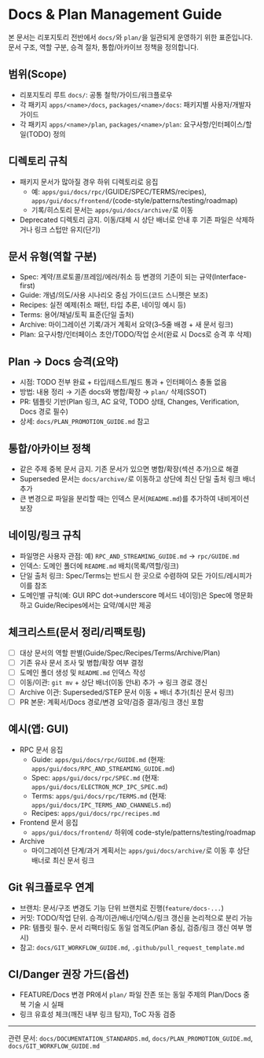 # Docs & Plan Management Guide

본 문서는 리포지토리 전반에서 `docs/`와 `plan/`을 일관되게 운영하기 위한 표준입니다. 문서 구조, 역할 구분, 승격 절차, 통합/아카이브 정책을 정의합니다.

## 범위(Scope)

- 리포지토리 루트 `docs/`: 공통 철학/가이드/워크플로우
- 각 패키지 `apps/<name>/docs`, `packages/<name>/docs`: 패키지별 사용자/개발자 가이드
- 각 패키지 `apps/<name>/plan`, `packages/<name>/plan`: 요구사항/인터페이스/할일(TODO) 정의

## 디렉토리 규칙

- 패키지 문서가 많아질 경우 하위 디렉토리로 응집
  - 예: `apps/gui/docs/rpc/`(GUIDE/SPEC/TERMS/recipes), `apps/gui/docs/frontend/`(code-style/patterns/testing/roadmap)
  - 기록/히스토리 문서는 `apps/gui/docs/archive/`로 이동
- Deprecated 디렉토리 금지. 이동/대체 시 상단 배너로 안내 후 기존 파일은 삭제하거나 링크 스텁만 유지(단기)

## 문서 유형(역할 구분)

- Spec: 계약/프로토콜/프레임/에러/취소 등 변경의 기준이 되는 규약(Interface-first)
- Guide: 개념/의도/사용 시나리오 중심 가이드(코드 스니펫은 보조)
- Recipes: 실전 예제(취소 패턴, 타입 추론, 네이밍 예시 등)
- Terms: 용어/채널/토픽 표준(단일 출처)
- Archive: 마이그레이션 기록/과거 계획서 요약(3–5줄 배경 + 새 문서 링크)
- Plan: 요구사항/인터페이스 초안/TODO/작업 순서(완료 시 Docs로 승격 후 삭제)

## Plan → Docs 승격(요약)

- 시점: TODO 전부 완료 + 타입/테스트/빌드 통과 + 인터페이스 충돌 없음
- 방법: 내용 정리 → 기존 docs와 병합/확장 → `plan/` 삭제(SSOT)
- PR: 템플릿 기반(Plan 링크, AC 요약, TODO 상태, Changes, Verification, Docs 경로 필수)
- 상세: `docs/PLAN_PROMOTION_GUIDE.md` 참고

## 통합/아카이브 정책

- 같은 주제 중복 문서 금지. 기존 문서가 있으면 병합/확장(섹션 추가)으로 해결
- Superseded 문서는 `docs/archive/`로 이동하고 상단에 최신 단일 출처 링크 배너 추가
- 큰 변경으로 파일을 분리할 때는 인덱스 문서(`README.md`)를 추가하여 내비게이션 보장

## 네이밍/링크 규칙

- 파일명은 사용자 관점: 예) `RPC_AND_STREAMING_GUIDE.md` → `rpc/GUIDE.md`
- 인덱스: 도메인 폴더에 `README.md` 배치(목록/역할/링크)
- 단일 출처 링크: Spec/Terms는 반드시 한 곳으로 수렴하여 모든 가이드/레시피가 이를 참조
- 도메인별 규칙(예: GUI RPC dot→underscore 메서드 네이밍)은 Spec에 명문화하고 Guide/Recipes에서는 요약/예시만 제공

## 체크리스트(문서 정리/리팩토링)

- [ ] 대상 문서의 역할 판별(Guide/Spec/Recipes/Terms/Archive/Plan)
- [ ] 기존 유사 문서 조사 및 병합/확장 여부 결정
- [ ] 도메인 폴더 생성 및 `README.md` 인덱스 작성
- [ ] 이동/이관: `git mv` + 상단 배너(이동 안내) 추가 → 링크 경로 갱신
- [ ] Archive 이관: Superseded/STEP 문서 이동 + 배너 추가(최신 문서 링크)
- [ ] PR 본문: 계획서/Docs 경로/변경 요약/검증 결과/링크 갱신 포함

## 예시(앱: GUI)

- RPC 문서 응집
  - Guide: `apps/gui/docs/rpc/GUIDE.md` (현재: `apps/gui/docs/RPC_AND_STREAMING_GUIDE.md`)
  - Spec: `apps/gui/docs/rpc/SPEC.md` (현재: `apps/gui/docs/ELECTRON_MCP_IPC_SPEC.md`)
  - Terms: `apps/gui/docs/rpc/TERMS.md` (현재: `apps/gui/docs/IPC_TERMS_AND_CHANNELS.md`)
  - Recipes: `apps/gui/docs/rpc/recipes.md`
- Frontend 문서 응집
  - `apps/gui/docs/frontend/` 하위에 code-style/patterns/testing/roadmap
- Archive
  - 마이그레이션 단계/과거 계획서는 `apps/gui/docs/archive/`로 이동 후 상단 배너로 최신 문서 링크

## Git 워크플로우 연계

- 브랜치: 문서/구조 변경도 기능 단위 브랜치로 진행(`feature/docs-...`)
- 커밋: TODO/작업 단위. 승격/이관/배너/인덱스/링크 갱신을 논리적으로 분리 가능
- PR: 템플릿 필수. 문서 리팩터링도 동일 엄격도(Plan 중심, 검증/링크 갱신 여부 명시)
- 참고: `docs/GIT_WORKFLOW_GUIDE.md`, `.github/pull_request_template.md`

## CI/Danger 권장 가드(옵션)

- FEATURE/Docs 변경 PR에서 `plan/` 파일 잔존 또는 동일 주제의 Plan/Docs 중복 기술 시 실패
- 링크 유효성 체크(깨진 내부 링크 탐지), ToC 자동 검증

---

관련 문서: `docs/DOCUMENTATION_STANDARDS.md`, `docs/PLAN_PROMOTION_GUIDE.md`, `docs/GIT_WORKFLOW_GUIDE.md`

